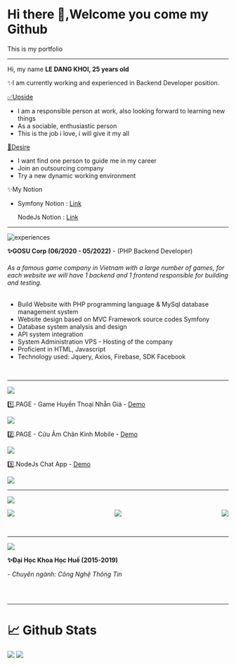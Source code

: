 <h1>Hi there 👋,Welcome you come my Github </h1>
<p>This is my portfolio</p>
<hr>
<p>Hi, my name <span> <b> LE DANG KHOI, 25 years old</b> </span></p>
<p>✨I am currently working and experienced in Backend Developer position. </p>

<p><u>✅Upside</u></p>

<ul>
    <li>
    I am a responsible person at work, also looking forward to learning new things
    </li>
    <li>
    As a sociable, enthusiastic person
    </li>
    <li>
    This is the job i love, i will give it my all
    </li>
</ul>
<p><u>🎯Desire </u></p> 
<ul>
    <li>
    I want find one person to guide me in my career
    </li>
    <li>
    Join an outsourcing company
    </li>
    <li>
    Try a new dynamic working environment 
    </li>
</ul>

<p>✨My Notion</p>
<ul>
    <li>
        <p>Symfony Notion : <a href="https://www.notion.so/Symfony-1ba9cf2e08de4d7ea666469e4bc466de" target="_blank">Link</a> 
        <p>NodeJs Notion : <a href="https://www.notion.so/NodeJs-bb83b6af9a5a46d8b27bfda03223351b" target="_blank">Link</a> 
    </li>
</ul>

<hr>

<img src="https://i.ibb.co/ssn2TZK/experiences.jpg" alt="experiences"/>


<p><b>✨GOSU Corp (06/2020 - 05/2022)</b> - (PHP Backend Developer)</p>
<h6>As a famous game company in Vietnam with a large number of games, for each website we will have 1 backend and 1 frontend responsible for building and testing. </h6>

<ul>
    <li>Build Website with PHP programming language & MySql database management system</li>
    <li>Website design based on MVC Framework source codes Symfony</li>
    <li>Database system analysis and design</li>
    <li>API system integration</li>
    <li>System Administration VPS - Hosting of the company</li>
    <li>Proficient in HTML, Javascript</li>
    <li>Technology used: Jquery, Axios, Firebase, SDK Facebook</li>
</ul>

<br>
<hr>

<img src="https://i.ibb.co/fXhqN22/lastprojects.jpg" >

<p>1️⃣.PAGE - Game Huyền Thoại Nhẫn Giả - <a href="https://huyenthoainhangia.vn/su-kien/chao-don-nam-moi" target="_blank">Demo</a></p>
<img src="https://i.ibb.co/sb9Dyss/share.jpg" >
<br>

<p>2️⃣.PAGE - Cửu Âm Chân Kinh Mobile - <a href="https://cuuamm.gosu.vn/giaidau/cuuamminhchu" target="_blank">Demo</a></p>
<img src="https://i.ibb.co/tm0Lk2k/share.png" >
<br>

<p>3️⃣.NodeJs Chat App - <a href="https://chat-application-product.herokuapp.com/" target="_blank">Demo</a></p>
<img src="https://i.ibb.co/SmGpB4t/image.png" >
<br>
<hr>

<img src="https://i.ibb.co/G2chK4k/Free-PSD-15-Twitch.jpg" >

<p style="display:flex;justify-content:space-between;">
    <a href="mailto: ldkhoi100@gmail.com" target="_blank">
        <img src="https://i.ibb.co/FKqtg4q/email.png" />
    </a>
    <a href="https://www.facebook.com/demon977" target="_blank"> 
        <img src="https://i.ibb.co/XFwHjCq/facebook.png">
    </a>
    <a target="_blank" href="https://www.topcv.vn/xem-cv/UVEDDwNQA1FRBwRWBABcDAQOBFYADAIGUVEFDA545c?fbclid=IwAR1KoT1qi_42mFnlQJnYHKWCXSqfY61a5Mftqq3lyILS1xA1Q0WvGZEFVbI"> 
        <img src="https://i.ibb.co/qBDWwSk/favorites.png"> 
    </a>
</p>

<br/>
<hr>

<img src="https://i.ibb.co/jJwGWGs/education.jpg" >

<p><b>✨Đại Học Khoa Học Huế (2015-2019)</b></p>
<p><i>- Chuyên ngành: Công Nghệ Thông Tin</i><p>
<p><img src="https://i.ibb.co/B41WBh2/image.png" alt=""></p>

<br>
<hr>

<h1>📈 Github Stats</h1>
<img src="https://github-readme-stats.vercel.app/api?username=ldkhoi100&theme=vue-dark&show_icons=true&count_private=true">
<img src="https://github-readme-stats.vercel.app/api/top-langs/?username=ldkhoi100&theme=vue&layout=compact&langs_count=5">
